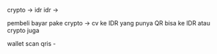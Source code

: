 crypto -> idr
idr -> 

pembeli bayar pake crypto -> cv ke IDR
yang punya QR bisa ke IDR atau crypto juga

wallet scan qris -